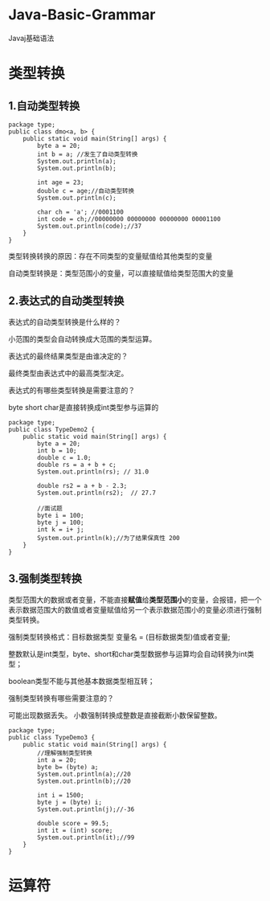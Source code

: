 # Java-Basic-Grammar
Javaj基础语法
# 类型转换

## 1.自动类型转换

```
package type;
public class dmo<a, b> {
    public static void main(String[] args) {
        byte a = 20;
        int b = a; //发生了自动类型转换
        System.out.println(a);
        System.out.println(b);

        int age = 23;
        double c = age;//自动类型转换
        System.out.println(c);

        char ch = 'a'; //0001100
        int code = ch;//00000000 00000000 00000000 00001100
        System.out.println(code);//37
    }
}
```

类型转换转换的原因：存在不同类型的变量赋值给其他类型的变量 

自动类型转换是：类型范围小的变量，可以直接赋值给类型范围大的变量

## 2.表达式的自动类型转换

表达式的自动类型转换是什么样的？

  小范围的类型会自动转换成大范围的类型运算。

表达式的最终结果类型是由谁决定的？

  最终类型由表达式中的最高类型决定。 

表达式的有哪些类型转换是需要注意的？ 

   byte short char是直接转换成int类型参与运算的

```
package type;
public class TypeDemo2 {
    public static void main(String[] args) {
        byte a = 20;
        int b = 10;
        double c = 1.0;
        double rs = a + b + c;
        System.out.println(rs); // 31.0
        
        double rs2 = a + b - 2.3;
        System.out.println(rs2);  // 27.7

        //面试题
        byte i = 100;
        byte j = 100;
        int k = i+ j;
        System.out.println(k);//为了结果保真性 200
    }
}
```

## 3.强制类型转换

   类型范围大的数据或者变量，不能直接**赋值**给**类型范围小**的变量，会报错，把一个表示数据范围大的数值或者变量赋值给另一个表示数据范围小的变量必须进行强制类型转换。

强制类型转换格式：目标数据类型 变量名 = (目标数据类型)值或者变量;

整数默认是int类型，byte、short和char类型数据参与运算均会自动转换为int类型；

boolean类型不能与其他基本数据类型相互转；

强制类型转换有哪些需要注意的？ 

可能出现数据丢失。 小数强制转换成整数是直接截断小数保留整数。

```
package type;
public class TypeDemo3 {
    public static void main(String[] args) {
        //理解强制类型转换
        int a = 20;
        byte b= (byte) a;
        System.out.println(a);//20
        System.out.println(b);//20

        int i = 1500;
        byte j = (byte) i;
        System.out.println(j);//-36

        double score = 99.5;
        int it = (int) score;
        System.out.println(it);//99
    }
}
```

# 运算符
